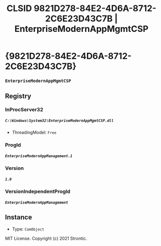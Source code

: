 ﻿---
title: "CLSID 9821D278-84E2-4D6A-8712-2C6E23D43C7B | EnterpriseModernAppMgmtCSP"
excerpt: What is COM-Object CLSID 9821D278-84E2-4D6A-8712-2C6E23D43C7B?
---

# {9821D278-84E2-4D6A-8712-2C6E23D43C7B}

### `EnterpriseModernAppMgmtCSP`

## Registry


### InProcServer32

##### `C:\Windows\System32\EnterpriseModernAppMgmtCSP.dll`
* ThreadingModel: `Free`

### ProgId

##### `EnterpriseModernAppManagement.1`

### Version

##### `1.0`

### VersionIndependentProgId

##### `EnterpriseModernAppManagement`

## Instance

* Type: `ComObject`

MIT License. Copyright (c) 2021 Strontic.


